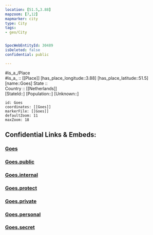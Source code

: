 ```yaml
---
location: [51.5,3.88] 
mapzoom: [7,12] 
mapmarker: city 
type: City
tags:
- geo/City


SpocWebEntityId: 30489
isDeleted: false
confidential: public

---
```

#is_a_/Place  
#is_a_ :: [[Place]] 
[has_place_longitude::3.88] 
[has_place_latitude::51.5] 
[name::Goes] 
State ::  
Country :: [[Netherlands]]  
[StateId::] 
[Population::] 
[Unknown::] 


```leaflet
id: Goes
coordinates: [[Goes]] 
markerFile: [[Goes]] 
defaultZoom: 11 
maxZoom: 18
```


## Confidential Links & Embeds: 

### [Goes](/_Standards/Earth/Continent/Europe/Europe~West/Netherlands/Provinces~Netherlands/Zeeland/City/Goes.md) 

### [Goes.public](/_public/Earth/Continent/Europe/Europe~West/Netherlands/Provinces~Netherlands/Zeeland/City/Goes.public.md) 

### [Goes.internal](/_internal/Earth/Continent/Europe/Europe~West/Netherlands/Provinces~Netherlands/Zeeland/City/Goes.internal.md) 

### [Goes.protect](/_protect/Earth/Continent/Europe/Europe~West/Netherlands/Provinces~Netherlands/Zeeland/City/Goes.protect.md) 

### [Goes.private](/_private/Earth/Continent/Europe/Europe~West/Netherlands/Provinces~Netherlands/Zeeland/City/Goes.private.md) 

### [Goes.personal](/_personal/Earth/Continent/Europe/Europe~West/Netherlands/Provinces~Netherlands/Zeeland/City/Goes.personal.md) 

### [Goes.secret](/_secret/Earth/Continent/Europe/Europe~West/Netherlands/Provinces~Netherlands/Zeeland/City/Goes.secret.md)

